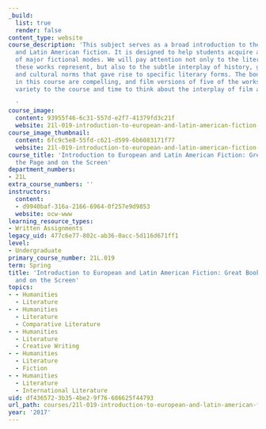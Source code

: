 ```yaml
---
_build:
  list: true
  render: false
content_type: website
course_description: 'This subject serves as a broad introduction to the field of European
  and Latin American fiction. It is designed to help students acquire a general understanding
  of major fictional modes. We will pay attention not only to the literary movements
  these works represent, but also to the subtle interplay of history, geography, language
  and cultural norms that gave rise to specific literary forms. The books we read
  in this course are compelling, and film versions of five of the works we read give
  variety to the course and time to think about the interplay of film and print.

  '
course_image:
  content: 93955f46-6c31-557d-e2f7-41379fd3c21f
  website: 21l-019-introduction-to-european-and-latin-american-fiction-great-books-on-the-page-and-on-the-screen-spring-2017
course_image_thumbnail:
  content: 6fc9c5e8-55fd-c621-d599-6b6083171f77
  website: 21l-019-introduction-to-european-and-latin-american-fiction-great-books-on-the-page-and-on-the-screen-spring-2017
course_title: 'Introduction to European and Latin American Fiction: Great Books on
  the Page and on the Screen'
department_numbers:
- 21L
extra_course_numbers: ''
instructors:
  content:
  - d9940baf-316a-2166-6964-0f257e9d9853
  website: ocw-www
learning_resource_types:
- Written Assignments
legacy_uid: 477c6e77-802c-ab36-0acc-5d116d671ff1
level:
- Undergraduate
primary_course_number: 21L.019
term: Spring
title: 'Introduction to European and Latin American Fiction: Great Books on the Page
  and on the Screen'
topics:
- - Humanities
  - Literature
- - Humanities
  - Literature
  - Comparative Literature
- - Humanities
  - Literature
  - Creative Writing
- - Humanities
  - Literature
  - Fiction
- - Humanities
  - Literature
  - International Literature
uid: df436572-3b35-4be2-9f76-686625f44793
url_path: courses/21l-019-introduction-to-european-and-latin-american-fiction-great-books-on-the-page-and-on-the-screen-spring-2017
year: '2017'
---
```

